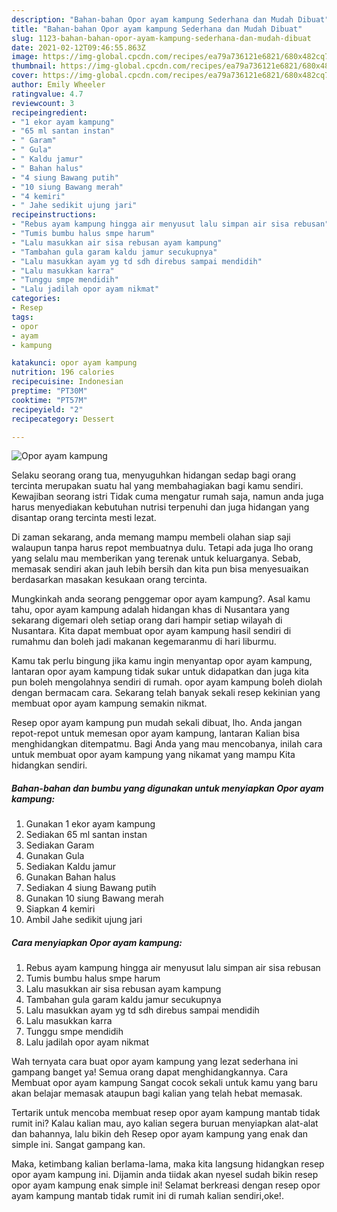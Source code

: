 ```yaml
---
description: "Bahan-bahan Opor ayam kampung Sederhana dan Mudah Dibuat"
title: "Bahan-bahan Opor ayam kampung Sederhana dan Mudah Dibuat"
slug: 1123-bahan-bahan-opor-ayam-kampung-sederhana-dan-mudah-dibuat
date: 2021-02-12T09:46:55.863Z
image: https://img-global.cpcdn.com/recipes/ea79a736121e6821/680x482cq70/opor-ayam-kampung-foto-resep-utama.jpg
thumbnail: https://img-global.cpcdn.com/recipes/ea79a736121e6821/680x482cq70/opor-ayam-kampung-foto-resep-utama.jpg
cover: https://img-global.cpcdn.com/recipes/ea79a736121e6821/680x482cq70/opor-ayam-kampung-foto-resep-utama.jpg
author: Emily Wheeler
ratingvalue: 4.7
reviewcount: 3
recipeingredient:
- "1 ekor ayam kampung"
- "65 ml santan instan"
- " Garam"
- " Gula"
- " Kaldu jamur"
- " Bahan halus"
- "4 siung Bawang putih"
- "10 siung Bawang merah"
- "4 kemiri"
- " Jahe sedikit ujung jari"
recipeinstructions:
- "Rebus ayam kampung hingga air menyusut lalu simpan air sisa rebusan"
- "Tumis bumbu halus smpe harum"
- "Lalu masukkan air sisa rebusan ayam kampung"
- "Tambahan gula garam kaldu jamur secukupnya"
- "Lalu masukkan ayam yg td sdh direbus sampai mendidih"
- "Lalu masukkan karra"
- "Tunggu smpe mendidih"
- "Lalu jadilah opor ayam nikmat"
categories:
- Resep
tags:
- opor
- ayam
- kampung

katakunci: opor ayam kampung 
nutrition: 196 calories
recipecuisine: Indonesian
preptime: "PT30M"
cooktime: "PT57M"
recipeyield: "2"
recipecategory: Dessert

---
```



![Opor ayam kampung](https://img-global.cpcdn.com/recipes/ea79a736121e6821/680x482cq70/opor-ayam-kampung-foto-resep-utama.jpg)

Selaku seorang orang tua, menyuguhkan hidangan sedap bagi orang tercinta merupakan suatu hal yang membahagiakan bagi kamu sendiri. Kewajiban seorang istri Tidak cuma mengatur rumah saja, namun anda juga harus menyediakan kebutuhan nutrisi terpenuhi dan juga hidangan yang disantap orang tercinta mesti lezat.

Di zaman  sekarang, anda memang mampu membeli olahan siap saji walaupun tanpa harus repot membuatnya dulu. Tetapi ada juga lho orang yang selalu mau memberikan yang terenak untuk keluarganya. Sebab, memasak sendiri akan jauh lebih bersih dan kita pun bisa menyesuaikan berdasarkan masakan kesukaan orang tercinta. 



Mungkinkah anda seorang penggemar opor ayam kampung?. Asal kamu tahu, opor ayam kampung adalah hidangan khas di Nusantara yang sekarang digemari oleh setiap orang dari hampir setiap wilayah di Nusantara. Kita dapat membuat opor ayam kampung hasil sendiri di rumahmu dan boleh jadi makanan kegemaranmu di hari liburmu.

Kamu tak perlu bingung jika kamu ingin menyantap opor ayam kampung, lantaran opor ayam kampung tidak sukar untuk didapatkan dan juga kita pun boleh mengolahnya sendiri di rumah. opor ayam kampung boleh diolah dengan bermacam cara. Sekarang telah banyak sekali resep kekinian yang membuat opor ayam kampung semakin nikmat.

Resep opor ayam kampung pun mudah sekali dibuat, lho. Anda jangan repot-repot untuk memesan opor ayam kampung, lantaran Kalian bisa menghidangkan ditempatmu. Bagi Anda yang mau mencobanya, inilah cara untuk membuat opor ayam kampung yang nikamat yang mampu Kita hidangkan sendiri.

<!--inarticleads1-->

##### Bahan-bahan dan bumbu yang digunakan untuk menyiapkan Opor ayam kampung:

1. Gunakan 1 ekor ayam kampung
1. Sediakan 65 ml santan instan
1. Sediakan  Garam
1. Gunakan  Gula
1. Sediakan  Kaldu jamur
1. Gunakan  Bahan halus
1. Sediakan 4 siung Bawang putih
1. Gunakan 10 siung Bawang merah
1. Siapkan 4 kemiri
1. Ambil  Jahe sedikit ujung jari




<!--inarticleads2-->

##### Cara menyiapkan Opor ayam kampung:

1. Rebus ayam kampung hingga air menyusut lalu simpan air sisa rebusan
1. Tumis bumbu halus smpe harum
1. Lalu masukkan air sisa rebusan ayam kampung
1. Tambahan gula garam kaldu jamur secukupnya
1. Lalu masukkan ayam yg td sdh direbus sampai mendidih
1. Lalu masukkan karra
1. Tunggu smpe mendidih
1. Lalu jadilah opor ayam nikmat




Wah ternyata cara buat opor ayam kampung yang lezat sederhana ini gampang banget ya! Semua orang dapat menghidangkannya. Cara Membuat opor ayam kampung Sangat cocok sekali untuk kamu yang baru akan belajar memasak ataupun bagi kalian yang telah hebat memasak.

Tertarik untuk mencoba membuat resep opor ayam kampung mantab tidak rumit ini? Kalau kalian mau, ayo kalian segera buruan menyiapkan alat-alat dan bahannya, lalu bikin deh Resep opor ayam kampung yang enak dan simple ini. Sangat gampang kan. 

Maka, ketimbang kalian berlama-lama, maka kita langsung hidangkan resep opor ayam kampung ini. Dijamin anda tiidak akan nyesel sudah bikin resep opor ayam kampung enak simple ini! Selamat berkreasi dengan resep opor ayam kampung mantab tidak rumit ini di rumah kalian sendiri,oke!.


